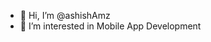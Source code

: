 - 👋 Hi, I’m @ashishAmz
- 👀 I’m interested in Mobile App Development

<!---
ashishAmz/ashishAmz is a ✨ special ✨ repository because its `README.md` (this file) appears on your GitHub profile.
You can click the Preview link to take a look at your changes.
--->
